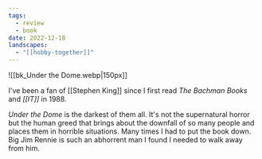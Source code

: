 ```yaml
---
tags:
  - review
  - book
date: 2022-12-18
landscapes:
  - "[[hobby-together]]"
---
```

![[bk_Under the Dome.webp|150px]]

I've been a fan of [[Stephen King]] since I first read _The Bachman Books_ and *[[IT]]* in 1988.

*Under the Dome* is the darkest of them all. It's not the supernatural horror but the human greed that brings about the downfall of so many people and places them in horrible situations. Many times I had to put the book down. Big Jim Rennie is such an abhorrent man I found I needed to walk away from him.
